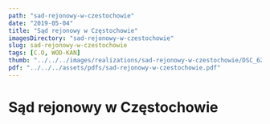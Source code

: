 ```yaml
---
path: "sad-rejonowy-w-czestochowie"
date: "2019-05-04"
title: "Sąd rejonowy w Częstochowie"
imagesDirectory: "sad-rejonowy-w-czestochowie"
slug: sad-rejonowy-w-czestochowie
tags: [C.O, WOD-KAN]
thumb: "../../../images/realizations/sad-rejonowy-w-czestochowie/DSC_6260.jpg"
pdf: "../../../assets/pdfs/sad-rejonowy-w-czestochowie.pdf"
---
```


# Sąd rejonowy w Częstochowie
